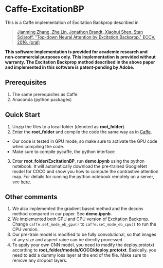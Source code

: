 # Caffe-ExcitationBP

This is a Caffe implementation of Excitation Backprop described in

> [Jianming Zhang, Zhe Lin, Jonathon Brandt, Xiaohui Shen, Stan Sclaroff. "Top-down Neural Attention by Excitation Backprop." ECCV, 2016. (oral)](http://cs-people.bu.edu/jmzhang/excitationBP.html)

__This software implementation is provided for academic research and non-commercial purposes only.  This implementation is provided without warranty.  The Excitation Backprop method described in the above paper and implemented in this software is patent-pending by Adobe.__

## Prerequisites
1. The same prerequisites as Caffe
2. Anaconda (python packages)

## Quick Start
1. Unzip the files to a local folder (denoted as **root_folder**).
2. Enter the **root_folder** and compile the code the same way as in [Caffe](http://caffe.berkeleyvision.org/installation.html).
  - Our code is tested in GPU mode, so make sure to activate the GPU code when compiling the code.
  - Make sure to compile pycaffe, the python interface
3. Enter **root_folder/ExcitationBP**, run **demo.ipynb** using the python notebook. It will automatically download the pre-trained GoogleNet model for COCO and show you how to compute the contrastive attention map. For details for running the python notebook remotely on a server, see [here](https://coderwall.com/p/ohk6cg/remote-access-to-ipython-notebooks-via-ssh).

## Other comments
1. We also implemented the gradient based method and the deconv method compared in our paper. See **demo.ipynb**.
2. We implemented both GPU and CPU version of Excitation Backprop. Change `caffe.set_mode_eb_gpu()` to `caffe.set_mode_eb_cpu()` to run the CPU version.
3. Our pre-train model is modified to be fully convolutional, so that images of any size and aspect raioe can be directly processed.
4. To apply your own CNN model, you need to modify the deploy.prototxt according to **root_folder/models/COCO/deploy.prototxt**. Basically, you need to add a dummy loss layer at the end of the file. Make sure to remove any dropout layers.
